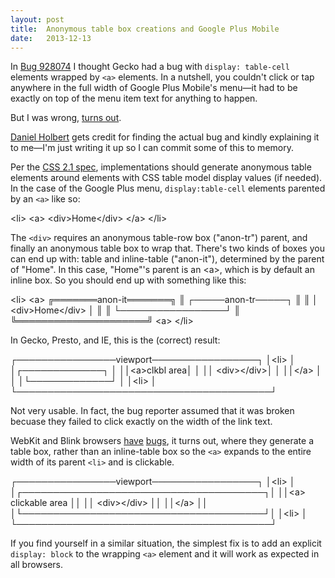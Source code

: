 ```yaml
---
layout: post
title:  Anonymous table box creations and Google Plus Mobile
date:   2013-12-13
---
```


In [Bug 928074][bug] I thought Gecko had a bug with `display: table-cell` elements wrapped by `<a>` elements. In a nutshell, you couldn't click or tap anywhere in the full width of Google Plus Mobile's menu&mdash;it had to be exactly on top of the menu item text for anything to happen.

But I was wrong, <a href="https://miketaylr.com/posts/assets/crickets.gif">turns out</a>.

[Daniel Holbert][dan] gets credit for finding the actual bug and kindly explaining it to me&mdash;I'm just writing it up so I can commit some of this to memory.

Per the [CSS 2.1 spec][spec], implementations should generate anonymous table elements around elements with CSS table model display values (if needed). In the case of the Google Plus menu, `display:table-cell` elements parented by an `<a>` like so:

&lt;li&gt;
  &lt;a&gt;
    &lt;div&gt;Home&lt;/div&gt;
  &lt;/a&gt;
&lt;/li&gt;

The `<div>` requires an anonymous table-row box ("anon-tr") parent, and finally an anonymous table box to wrap that. There's two kinds of boxes you can end up with: table and inline-table ("anon-it"), determined by the parent of "Home". In this case, "Home"'s parent is an &lt;a&gt;, which is by default an inline box. So you should end up with something like this:

&lt;li&gt;
  &lt;a&gt;
 ╔═══════anon-it═══════╗
 ║ ┌─────anon-tr─────┐ ║
 ║ │ &lt;div&gt;Home&lt;/div&gt; │ ║
 ║ └─────────────────┘ ║
 ╚═════════════════════╝
  &lt;a&gt;
&lt;/li&gt;


In Gecko, Presto, and IE, this is the (correct) result:

┌────────────────viewport─────────────────┐
│&lt;li&gt;                                     │
│┌─────────────┐                          │
││&lt;a&gt;clkbl area│                          │
││  &lt;div&gt;&lt;/div&gt;│                          │
││&lt;/a&gt;         │                          │
│└─────────────┘                          │
│&lt;li&gt;                                     │
└─────────────────────────────────────────┘

Not very usable. In fact, the bug reporter assumed that it was broken becuase they failed to click exactly on the width of the link text.

WebKit and Blink browsers [have][webkit] [bugs][blink], it turns out, where they generate a table box, rather than an inline-table box so the `<a>` expands to the entire width of its parent `<li>` and is clickable.

┌────────────────viewport─────────────────┐
│&lt;li&gt;                                     │
│┌───────────────────────────────────────┐│
││&lt;a&gt;           clickable area           ││
││  &lt;div&gt;&lt;/div&gt;                          ││
││&lt;/a&gt;                                   ││
│└───────────────────────────────────────┘│
│&lt;li&gt;                                     │
└─────────────────────────────────────────┘

If you find yourself in a similar situation, the simplest fix is to add an explicit `display: block` to the wrapping `<a>` element and it will work as expected in all browsers.

[webkit]: https://bugs.webkit.org/show_bug.cgi?id=125640
[blink]: http://code.google.com/p/chromium/issues/detail?id=327832
[bug]: https://bugzilla.mozilla.org/show_bug.cgi?id=928074#c30
[dan]: https://twitter.com/CodingExon
[spec]: http://www.w3.org/TR/CSS21/tables.html#anonymous-boxes
